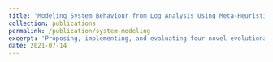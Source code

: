 ```yaml
---
title: "Modeling System Behaviour from Log Analysis Using Meta-Heuristic Search"
collection: publications
permalink: /publication/system-modeling
excerpt: 'Proposing, implementing, and evaluating four novel evolutionary to model the behaviour of software systems based on their logs. [Paper](http://gcalin.github.io/files/project2.pdf). [Code](https://github.com/gcalin/WhatTheLog/tree/meta-heuristic-search).'
date: 2021-07-14
---
```

